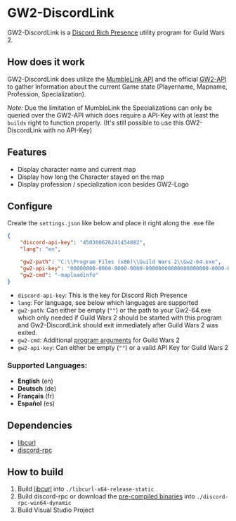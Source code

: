 GW2-DiscordLink
===============

GW2-DiscordLink is a [Discord Rich Presence](https://discordapp.com/rich-presence) utility program for Guild Wars 2.

## How does it work
GW2-DiscordLink does utilize the [MumbleLink API](https://wiki.guildwars2.com/wiki/API:MumbleLink) and the official
[GW2-API](https://wiki.guildwars2.com/wiki/API:2) to gather Information about the current Game state (Playername, Mapname, Profession, Specialization).

*Note:* Due the limitation of MumbleLink the Specializations can only be queried over the GW2-API which does
require a API-Key with at least the `builds` right to function properly. 
(It's still possible to use this GW2-DiscordLink with no API-Key)

## Features
* Display character name and current map
* Display how long the Character stayed on the map
* Display profession / specialization icon besides GW2-Logo

## Configure
Create the `settings.json` like below and place it right along the .exe file
```json
{
	"discord-api-key": "450300626241454082",
	"lang": "en",

	"gw2-path": "C:\\Program Files (x86)\\Guild Wars 2\\Gw2-64.exe",
	"gw2-api-key": "00000000-0000-0000-0000-00000000000000000000-0000-0000-0000-000000000000",
	"gw2-cmd": "-maploadinfo"
}
```

* `discord-api-key`: This is the key for Discord Rich Presence
* `lang`: For language, see below which languages are supported
* `gw2-path`: Can either be empty (`""`) or the path to your Gw2-64.exe which only needed if Guild Wars 2 should be started with this program and Gw2-DiscordLink should exit immediately after Guild Wars 2 was exited.
* `gw2-cmd`: Additional [program arguments](https://wiki.guildwars2.com/wiki/Command_line_arguments) for Guild Wars 2
* `gw2-api-key`: Can either be empty (`""`) or a valid API Key for Guild Wars 2

### Supported Languages:
* **English** (en)
* **Deutsch** (de)
* **Français** (fr)
* **Español** (es)

## Dependencies
* [libcurl](https://curl.haxx.se/libcurl/)
* [discord-rpc](https://github.com/discordapp/discord-rpc)

## How to build
1. Build [libcurl](https://curl.haxx.se/download.html) into `./libcurl-x64-release-static`
2. Build discord-rpc or download the [pre-compiled binaries](https://github.com/discordapp/discord-rpc/releases) into `./discord-rpc-win64-dynamic`
3. Build Visual Studio Project
